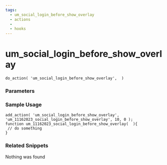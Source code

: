 ```yaml
---
tags: 
  - um_social_login_before_show_overlay
  - actions
  - 
  - hooks
---
```

# um\_social\_login\_before\_show\_overlay

``` php:no-line-numbers
do_action( 'um_social_login_before_show_overlay',  )
```
<div class='hook-sep'></div>

### Parameters

<div class='hook-sep'></div>



### Sample Usage

``` php:no-line-numbers
add_action( 'um_social_login_before_show_overlay', 'um_11162023_social_login_before_show_overlay', 10, 0 );
function um_11162023_social_login_before_show_overlay(  ){
 // do something
}
```
<div class='hook-sep'></div>



### Related Snippets

Nothing was found

